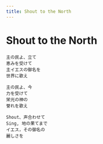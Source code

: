 ```yaml
---
title: Shout to the North
---
```

# Shout to the North
~~~
主の民よ、立て  
恵みを受けて  
主イエスの御名を  
世界に歌え  

主の民よ、今  
力を受けて  
栄光の神の  
誉れを歌え  

Shout、声合わせて  
Sing, 地の果てまで  
イエス，その御名の  
麗しさを  
~~~
